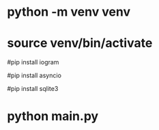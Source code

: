 # python -m venv venv

# source venv/bin/activate

#pip install iogram

#pip install asyncio

#pip install sqlite3

# python main.py
